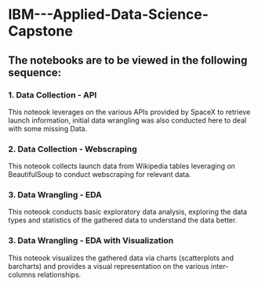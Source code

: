 # IBM---Applied-Data-Science-Capstone

## The notebooks are to be viewed in the following sequence: 

### 1. Data Collection - API
This noteook leverages on the various APIs provided by SpaceX to retrieve launch information, initial data wrangling was also conducted here to deal with some missing Data. 

### 2. Data Collection - Webscraping
This noteook collects launch data from Wikipedia tables leveraging on BeautifulSoup to conduct webscraping for relevant data.

### 3. Data Wrangling - EDA
This noteook conducts basic exploratory data analysis, exploring the data types and statistics of the gathered data to understand the data better.

### 3. Data Wrangling - EDA with Visualization
This noteook visualizes the gathered data via charts (scatterplots and barcharts) and provides a visual representation on the various inter-columns relationships.
